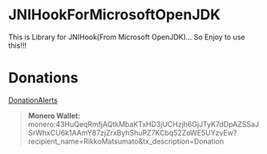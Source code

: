 # JNIHookForMicrosoftOpenJDK
This is Library for JNIHook(From Microsoft OpenJDK)... So Enjoy to use this!!!

# Donations

[DonationAlerts](https://donationalerts.com/r/rikkomatsumato)

> **Monero Wallet:**
> monero:43HuQeqRmfjAQtkMbaKTxHD3jUCHzjh6GjJTyK7dDpAZSSaJSrWhxCU6k1AAmY87zjZrxByhShuPZ7KCbq52ZoWE5UYzvEw?recipient_name=RikkoMatsumato&tx_description=Donation

